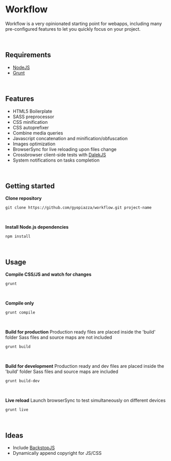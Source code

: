 # Workflow

Workflow is a very opinionated starting point for webapps, including many pre-configured features to let you quickly focus on your project.

<br/>

## Requirements

- [NodeJS](https://nodejs.org)
- [Grunt](http://gruntjs.com)

<br/>

## Features

- HTML5 Boilerplate
- SASS preprocessor
- CSS minification
- CSS autoprefixer
- Combine media queries
- Javascript concatenation and minification/obfuscation
- Images optimization
- BrowserSync for live reloading upon files change
- Crossbrowser client-side tests with [DalekJS](http://dalekjs.com)
- System notifications on tasks completion

<br/>

## Getting started

**Clone repository**

```
git clone https://github.com/gyopiazza/workflow.git project-name
```

<br/>

**Install Node.js dependencies**

```
npm install
```

<br/>

## Usage

**Compile CSS/JS and watch for changes**

```
grunt
```

<br/>

**Compile only**

```
grunt compile
```

<br/>

**Build for production**
Production ready files are placed inside the 'build' folder
Sass files and source maps are not included

```
grunt build
```

<br/>

**Build for development**
Production ready and dev files are placed inside the 'build' folder
Sass files and source maps are included

```
grunt build-dev
```

<br/>

**Live reload**
Launch browserSync to test simultaneously on different devices

```
grunt live
```

<br/>

## Ideas

- Include [BackstopJS](https://garris.github.io/BackstopJS)
- Dynamically append copyright for JS/CSS
